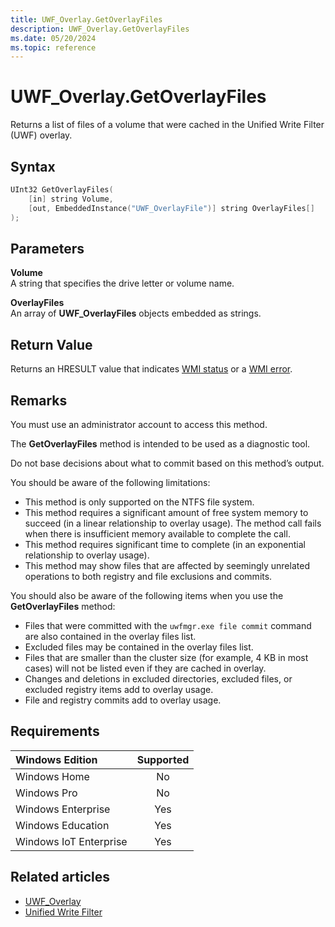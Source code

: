 ```yaml
---
title: UWF_Overlay.GetOverlayFiles
description: UWF_Overlay.GetOverlayFiles
ms.date: 05/20/2024
ms.topic: reference
---
```


# UWF_Overlay.GetOverlayFiles

Returns a list of files of a volume that were cached in the Unified Write Filter (UWF) overlay.

## Syntax

```powershell
UInt32 GetOverlayFiles(
    [in] string Volume,
    [out, EmbeddedInstance("UWF_OverlayFile")] string OverlayFiles[]
);
```

## Parameters

**Volume**</br>A string that specifies the drive letter or volume name.

**OverlayFiles**</br>An array of **UWF_OverlayFiles** objects embedded as strings.

## Return Value

Returns an HRESULT value that indicates [WMI status](/windows/win32/wmisdk/wmi-non-error-constants) or a [WMI error](/windows/win32/wmisdk/wmi-error-constants).

## Remarks

You must use an administrator account to access this method.

The **GetOverlayFiles** method is intended to be used as a diagnostic tool.

Do not base decisions about what to commit based on this method’s output.

You should be aware of the following limitations:

- This method is only supported on the NTFS file system.
- This method requires a significant amount of free system memory to succeed (in a linear relationship to overlay usage). The method call fails when there is insufficient memory available to complete the call.
- This method requires significant time to complete (in an exponential relationship to overlay usage).
- This method may show files that are affected by seemingly unrelated operations to both registry and file exclusions and commits.

You should also be aware of the following items when you use the **GetOverlayFiles** method:

- Files that were committed with the `uwfmgr.exe file commit` command are also contained in the overlay files list.
- Excluded files may be contained in the overlay files list.
- Files that are smaller than the cluster size (for example, 4 KB in most cases) will not be listed even if they are cached in overlay.
- Changes and deletions in excluded directories, excluded files, or excluded registry items add to overlay usage.
- File and registry commits add to overlay usage.

## Requirements

| Windows Edition        | Supported |
|:-----------------------|:---------:|
| Windows Home           | No        |
| Windows Pro            | No        |
| Windows Enterprise     | Yes       |
| Windows Education      | Yes       |
| Windows IoT Enterprise | Yes       |

## Related articles

- [UWF_Overlay](uwf-overlay.md)
- [Unified Write Filter]( index.md)
